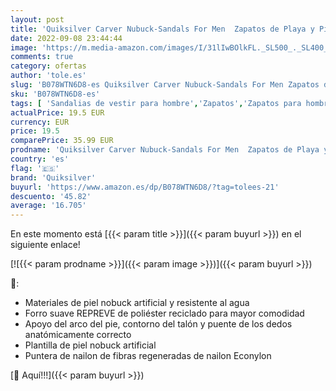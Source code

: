 ```yaml
---
layout: post
title: 'Quiksilver Carver Nubuck-Sandals For Men  Zapatos de Playa y Piscina Hombre  Negro  Solid Black Sbkm   44 EU'
date: 2022-09-08 23:44:44
image: 'https://m.media-amazon.com/images/I/31lIwBOlkFL._SL500_._SL400_.jpg'
comments: true
category: ofertas
author: 'tole.es'
slug: 'B078WTN6D8-es Quiksilver Carver Nubuck-Sandals For Men Zapatos de Playa...'
sku: 'B078WTN6D8-es'
tags: [ 'Sandalias de vestir para hombre','Zapatos','Zapatos para hombre','Zapatos y complementos','quiksilver','zapatos','🇪🇸', ]
actualPrice: 19.5 EUR
currency: EUR
price: 19.5
comparePrice: 35.99 EUR
prodname: 'Quiksilver Carver Nubuck-Sandals For Men  Zapatos de Playa y Piscina Hombre  Negro  Solid Black Sbkm   44 EU'
country: 'es'
flag: '🇪🇸'
brand: 'Quiksilver'
buyurl: 'https://www.amazon.es/dp/B078WTN6D8/?tag=tolees-21'
descuento: '45.82'
average: '16.705'
---
```


En este momento está [{{< param title >}}]({{< param buyurl >}}) en el siguiente enlace!

[![{{< param prodname >}}]({{< param image >}})]({{< param buyurl >}})

🔎:

- Materiales de piel nobuck artificial y resistente al agua
- Forro suave REPREVE de poliéster reciclado para mayor comodidad
- Apoyo del arco del pie, contorno del talón y puente de los dedos anatómicamente correcto
- Plantilla de piel nobuck artificial
- Puntera de nailon de fibras regeneradas de nailon Econylon

[🛒 Aquí!!!]({{< param buyurl >}})
